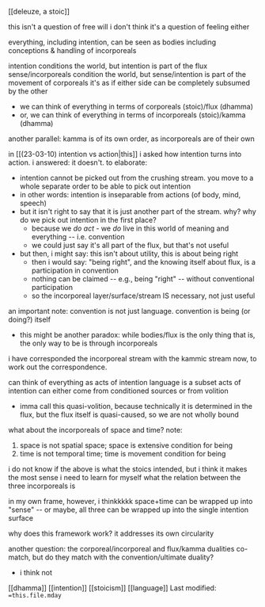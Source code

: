 [[deleuze, a stoic]]

this isn't a question of free will
i don't think it's a question of feeling either

everything, including intention, can be seen as bodies
including conceptions & handling of incorporeals

intention conditions the world, but intention is part of the flux
sense/incorporeals condition the world, but sense/intention is part of the movement of corporeals
it's as if either side can be completely subsumed by the other
- we can think of everything in terms of corporeals (stoic)/flux (dhamma)
- or, we can think of everything in terms of incorporeals (stoic)/kamma (dhamma)

another parallel: kamma is of its own order, as incorporeals are of their own

in [[(23-03-10) intention vs action|this]] i asked how intention turns into action. i answered: it doesn't. to elaborate:
- intention cannot be picked out from the crushing stream. you move to a whole separate order to be able to pick out intention
- in other words: intention is inseparable from actions (of body, mind, speech)
- but it isn't right to say that it is just another part of the stream. why? why do we pick out intention in the first place?
	- because we *do act* - we *do* live in this world of meaning and everything -- i.e. convention
	- we could just say it's all part of the flux, but that's not useful
- but then, i might say: this isn't about utility, this is about being right
	- then i would say: "being right", and the knowing itself about flux, is a participation in convention
	- nothing can be claimed -- e.g., being "right" -- without conventional participation
	- so the incorporeal layer/surface/stream IS necessary, not just useful

an important note: convention is not just language. convention is being (or doing?) itself
- this might be another paradox: while bodies/flux is the only thing that is, the only way to be is through incorporeals

i have corresponded the incorporeal stream with the kammic stream
now, to work out the correspondence.

can think of everything as acts of intention
language is a subset
acts of intention can either come from conditioned sources or from volition
- imma call this quasi-volition, because technically it is determined in the flux, but the flux itself is quasi-caused, so we are not wholly bound

what about the incorporeals of space and time?
note:
1. space is not spatial space; space is extensive condition for being
2. time is not temporal time; time is movement condition for being

i do not know if the above is what the stoics intended, but i think it makes the most sense
i need to learn for myself what the relation between the three incorporeals is

in my own frame, however, i thinkkkkk space+time can be wrapped up into "sense" -- or maybe, all three can be wrapped up into the single intention surface

why does this framework work? it addresses its own circularity

another question: the corporeal/incorporeal and flux/kamma dualities co-match, but do they match with the convention/ultimate duality?
- i think not



[[dhamma]]   [[intention]]   [[stoicism]]   [[language]]
Last modified: `=this.file.mday`